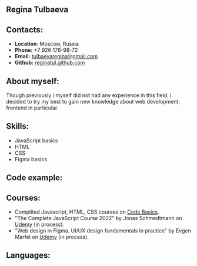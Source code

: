 ##  Regina Tulbaeva
## Contacts:
- **Location**: Moscow, Russia
- **Phone:** +7 926 176-98-72
- **Email:** [tulbaevaregina@gmail.com](tulbaevaregina@gmail.com)
- **Github:** [reginatul.github.com](reginatul.github.com)
## About myself:
Though previously i myself did not had any experience in this field, i decided to try my best to gain new knowledge about web development, frontend in particular. 
## Skills:
- JavaScript basics
- HTML
- CSS
- Figma basics
## Code example:
## Courses:
- Complited Javascript, HTML, CSS courses on [Code Basics](code-basics.com).
- "The Complete JavaScript Course 2022" by Jonas Schmedtmann on [Udemy](https://www.udemy.com/course/the-complete-javascript-course/) (in process).
- "Web design in Figma. UI/UX design fundamentals in practice" by Evgen Marfel on [Udemy](https://www.udemy.com/course/web-design-in-figma-ui-ux/) (in process).
## Languages:
